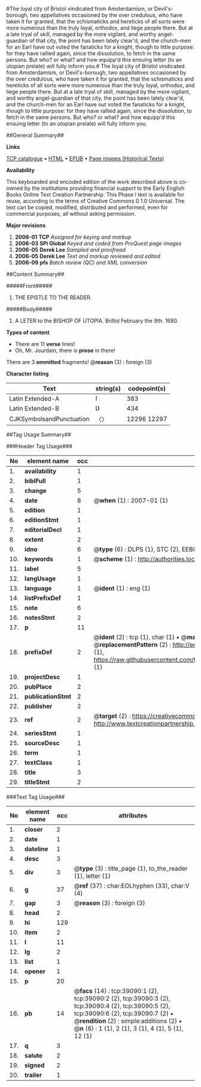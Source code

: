 #The loyal city of Bristol vindicated from Amsterdamism, or Devil's-borough, two appellatives occasioned by the over credulous, who have taken it for granted, that the schismaticks and hereticks of all sorts were more numerous than the truly loyal, orthodox, and liege people there. But at a late tryal of skill, managed by the more vigilant, and worthy angel-guardian of that city, the point has been lately clear'd, and the church-men for an Earl have out voted the fanaticks for a knight, though to little purpose: for they have rallied again, since the dissolution, to fetch in the same persons. But who? or what? and how equipp'd this ensuing letter (to an utopian prelate) will fully inform you.#
The loyal city of Bristol vindicated from Amsterdamism, or Devil's-borough, two appellatives occasioned by the over credulous, who have taken it for granted, that the schismaticks and hereticks of all sorts were more numerous than the truly loyal, orthodox, and liege people there. But at a late tryal of skill, managed by the more vigilant, and worthy angel-guardian of that city, the point has been lately clear'd, and the church-men for an Earl have out voted the fanaticks for a knight, though to little purpose: for they have rallied again, since the dissolution, to fetch in the same persons. But who? or what? and how equipp'd this ensuing letter (to an utopian prelate) will fully inform you.

##General Summary##

**Links**

[TCP catalogue](http://www.ota.ox.ac.uk/tcp/)  • 
[HTML](http://tei.it.ox.ac.uk/tcp/Texts-HTML/free/A49/A49346.html)  • 
[EPUB](http://tei.it.ox.ac.uk/tcp/Texts-EPUB/free/A49/A49346.epub) • 
[Page images (Historical Texts)](https://data.historicaltexts.jisc.ac.uk/view?pubId=eebo-99834588e&pageId=eebo-99834588e-39090-1)

**Availability**

This keyboarded and encoded edition of the
	       work described above is co-owned by the institutions
	       providing financial support to the Early English Books
	       Online Text Creation Partnership. This Phase I text is
	       available for reuse, according to the terms of Creative
	       Commons 0 1.0 Universal. The text can be copied,
	       modified, distributed and performed, even for
	       commercial purposes, all without asking permission.

**Major revisions**

1. __2006-01__ __TCP__ *Assigned for keying and markup*
1. __2006-03__ __SPi Global__ *Keyed and coded from ProQuest page images*
1. __2006-05__ __Derek Lee__ *Sampled and proofread*
1. __2006-05__ __Derek Lee__ *Text and markup reviewed and edited*
1. __2006-09__ __pfs__ *Batch review (QC) and XML conversion*

##Content Summary##

#####Front#####

1. THE EPISTLE TO THE READER.

#####Body#####

1. A LETER to the BISHOP OF UTOPIA. Briſtol February the 9th. 1680.

**Types of content**

  * There are 11 **verse** lines!
  * Oh, Mr. Jourdain, there is **prose** in there!

There are 3 **ommitted** fragments! 
 @__reason__ (3) : foreign (3)

**Character listing**


|Text|string(s)|codepoint(s)|
|---|---|---|
|Latin Extended-A|ſ|383|
|Latin Extended-B|Ʋ|434|
|CJKSymbolsandPunctuation|〈〉|12296 12297|

##Tag Usage Summary##

###Header Tag Usage###

|No|element name|occ|attributes|
|---|---|---|---|
|1.|__availability__|1||
|2.|__biblFull__|1||
|3.|__change__|5||
|4.|__date__|8| @__when__ (1) : 2007-01 (1)|
|5.|__edition__|1||
|6.|__editionStmt__|1||
|7.|__editorialDecl__|1||
|8.|__extent__|2||
|9.|__idno__|6| @__type__ (6) : DLPS (1), STC (2), EEBO-CITATION (1), PROQUEST (1), VID (1)|
|10.|__keywords__|1| @__scheme__ (1) : http://authorities.loc.gov/ (1)|
|11.|__label__|5||
|12.|__langUsage__|1||
|13.|__language__|1| @__ident__ (1) : eng (1)|
|14.|__listPrefixDef__|1||
|15.|__note__|6||
|16.|__notesStmt__|2||
|17.|__p__|11||
|18.|__prefixDef__|2| @__ident__ (2) : tcp (1), char (1)  •  @__matchPattern__ (2) : ([0-9\-]+):([0-9IVX]+) (1), (.+) (1)  •  @__replacementPattern__ (2) : http://eebo.chadwyck.com/downloadtiff?vid=$1&page=$2 (1), https://raw.githubusercontent.com/textcreationpartnership/Texts/master/tcpchars.xml#$1 (1)|
|19.|__projectDesc__|1||
|20.|__pubPlace__|2||
|21.|__publicationStmt__|2||
|22.|__publisher__|2||
|23.|__ref__|2| @__target__ (2) : https://creativecommons.org/publicdomain/zero/1.0/ (1), http://www.textcreationpartnership.org/docs/. (1)|
|24.|__seriesStmt__|1||
|25.|__sourceDesc__|1||
|26.|__term__|1||
|27.|__textClass__|1||
|28.|__title__|3||
|29.|__titleStmt__|2||


###Text Tag Usage###

|No|element name|occ|attributes|
|---|---|---|---|
|1.|__closer__|2||
|2.|__date__|1||
|3.|__dateline__|1||
|4.|__desc__|3||
|5.|__div__|3| @__type__ (3) : title_page (1), to_the_reader (1), letter (1)|
|6.|__g__|37| @__ref__ (37) : char:EOLhyphen (33), char:V (4)|
|7.|__gap__|3| @__reason__ (3) : foreign (3)|
|8.|__head__|2||
|9.|__hi__|129||
|10.|__item__|2||
|11.|__l__|11||
|12.|__lg__|2||
|13.|__list__|1||
|14.|__opener__|1||
|15.|__p__|20||
|16.|__pb__|14| @__facs__ (14) : tcp:39090:1 (2), tcp:39090:2 (2), tcp:39090:3 (2), tcp:39090:4 (2), tcp:39090:5 (2), tcp:39090:6 (2), tcp:39090:7 (2)  •  @__rendition__ (2) : simple:additions (2)  •  @__n__ (6) : 1 (1), 2 (1), 3 (1), 4 (1), 5 (1), 12 (1)|
|17.|__q__|3||
|18.|__salute__|2||
|19.|__signed__|2||
|20.|__trailer__|1||
